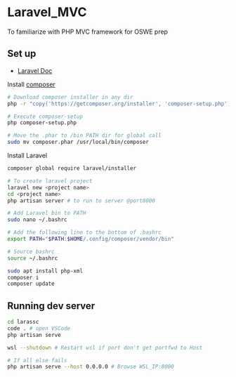 # Laravel_MVC
To familiarize with PHP MVC framework for OSWE prep

## Set up
- [Laravel Doc](https://laravel.com/docs/8.x/installation)

Install [composer](https://getcomposer.org/doc/00-intro.md#installation-linux-unix-macos)

```bash
# Download composer installer in any dir
php -r "copy('https://getcomposer.org/installer', 'composer-setup.php');"

# Execute composer-setup
php composer-setup.php

# Move the .phar to /bin PATH dir for global call
sudo mv composer.phar /usr/local/bin/composer
```

Install Laravel

```bash
composer global require laravel/installer

# To create laravel project
laravel new <project name>
cd <project name>
php artisan server # to run to server @port8000

# Add Laravel bin to PATH
sudo nano ~/.bashrc

# Add the following line to the bottom of .bashrc
export PATH="$PATH:$HOME/.config/composer/vendor/bin"

# Source bashrc
source ~/.bashrc

sudo apt install php-xml
composer i
composer update
```

## Running dev server
```bash
cd larassc
code . # open VSCode
php artisan serve

wsl --shutdown # Restart wsl if port don't get portfwd to Host

# If all else fails
php artisan serve --host 0.0.0.0 # Browse WSL_IP:8000
```
